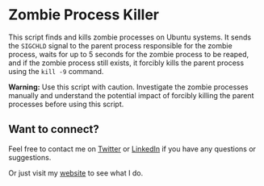 # Zombie Process Killer

This script finds and kills zombie processes on Ubuntu systems. It sends the `SIGCHLD` signal to the parent process responsible for the zombie process, waits for up to 5 seconds for the zombie process to be reaped, and if the zombie process still exists, it forcibly kills the parent process using the `kill -9` command.

**Warning:** Use this script with caution. Investigate the zombie processes manually and understand the potential impact of forcibly killing the parent processes before using this script.

## Want to connect?

Feel free to contact me on [Twitter](https://twitter.com/OnlineAnto) or [LinkedIn](https://www.linkedin.com/in/anto-online) if you have any questions or suggestions.

Or just visit my [website](https://anto.online) to see what I do.
